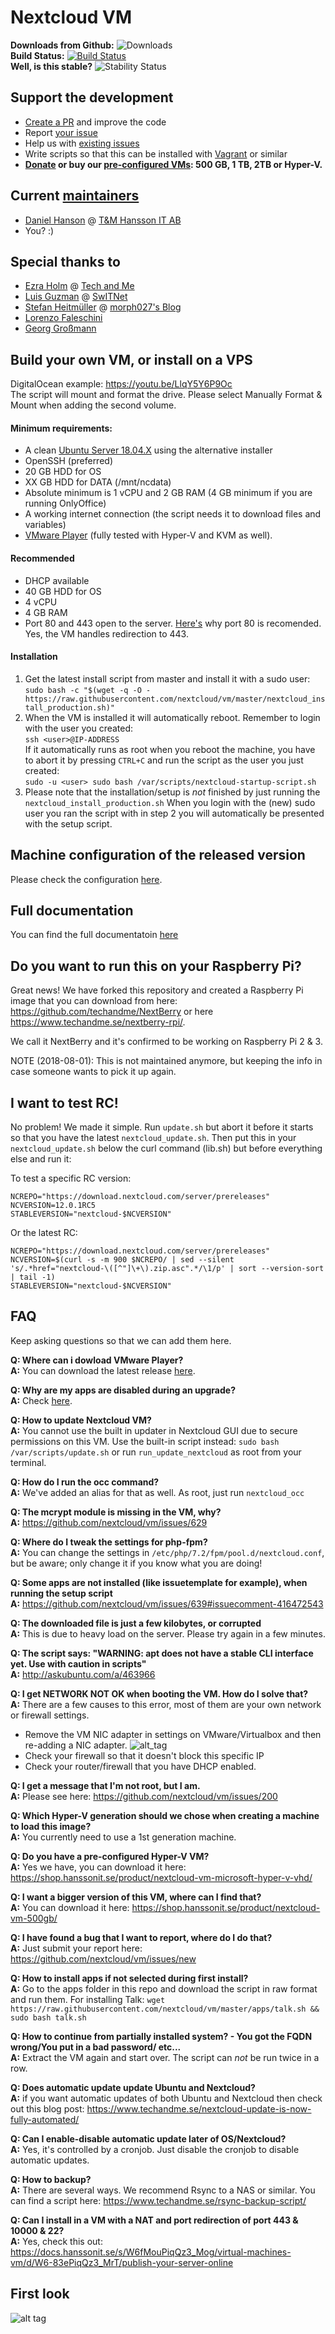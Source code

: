 # Nextcloud VM
**Downloads from Github:**
![Downloads](https://img.shields.io/github/downloads/nextcloud/vm/total.svg)
<br>
**Build Status:**
[![Build Status](https://travis-ci.org/nextcloud/vm.svg?branch=master)](https://travis-ci.org/nextcloud/vm)
<br>
**Well, is this stable?**
![Stability Status](https://img.shields.io/badge/stability-stable-brightgreen.svg)
## Support the development
* [Create a PR](https://help.github.com/articles/creating-a-pull-request/) and improve the code
* Report [your issue](https://github.com/nextcloud/vm/issues/new)
* Help us with [existing issues](https://github.com/nextcloud/vm/issues)
* Write scripts so that this can be installed with [Vagrant](https://www.vagrantup.com/docs/getting-started/) or similar
* **[Donate](https://shop.hanssonit.se/product-category/donate/) or buy our [pre-configured VMs](https://shop.hanssonit.se/product-category/virtual-machine/): 500 GB, 1 TB, 2TB or Hyper-V.**

## Current [maintainers](https://github.com/nextcloud/vm/graphs/contributors)
* [Daniel Hanson](https://github.com/enoch85) @ [T&M Hansson IT AB](https://www.hanssonit.se)
* You? :)

## Special thanks to
* [Ezra Holm](https://github.com/ezraholm50) @ [Tech and Me](https://www.techandme.se)
* [Luis Guzman](https://github.com/Ark74) @ [SwITNet](https://switnet.net)
* [Stefan Heitmüller](https://github.com/morph027) @ [morph027's Blog](https://morph027.gitlab.io/)
* [Lorenzo Faleschini](https://github.com/penzoiders)
* [Georg Großmann](https://github.com/ggeorgg)

## Build your own VM, or install on a VPS
DigitalOcean example: https://youtu.be/LlqY5Y6P9Oc<br>
The script will mount and format the drive. Please select Manually Format & Mount when adding the second volume.

#### Minimum requirements:
* A clean [Ubuntu Server 18.04.X](http://cdimage.ubuntu.com/releases/18.04/release/) using the alternative installer
* OpenSSH (preferred)
* 20 GB HDD for OS
* XX GB HDD for DATA (/mnt/ncdata)
* Absolute minimum is 1 vCPU and 2 GB RAM (4 GB minimum if you are running OnlyOffice)
* A working internet connection (the script needs it to download files and variables)
* [VMware Player](https://www.vmware.com/products/workstation-player/workstation-player-evaluation.html) (fully tested with Hyper-V and KVM as well).

#### Recommended
* DHCP available
* 40 GB HDD for OS
* 4 vCPU
* 4 GB RAM
* Port 80 and 443 open to the server. [Here's](https://letsencrypt.org/docs/allow-port-80/) why port 80 is recomended. Yes, the VM handles redirection to 443.

#### Installation
1. Get the latest install script from master and install it with a sudo user:<br>
`sudo bash -c "$(wget -q -O - https://raw.githubusercontent.com/nextcloud/vm/master/nextcloud_install_production.sh)"`
2. When the VM is installed it will automatically reboot. Remember to login with the user you created:<br>
`ssh <user>@IP-ADDRESS`<br>
If it automatically runs as root when you reboot the machine, you have to abort it by pressing `CTRL+C` and run the script as the user you just created:<br>
`sudo -u <user> sudo bash /var/scripts/nextcloud-startup-script.sh` <br>
3. Please note that the installation/setup is *not* finished by just running the `nextcloud_install_production.sh` When you login with the (new) sudo user you ran the script with in step 2 you will automatically be presented with the setup script.

## Machine configuration of the released version
Please check the configuration [here](https://docs.hanssonit.se/s/W6fMouPiqQz3_Mog/virtual-machines-vm/d/W7Du9uPiqQz3_Mr1/machine-setup-nextcloud-vm).

## Full documentation
You can find the full documentatoin [here](https://docs.hanssonit.se/s/W6fMouPiqQz3_Mog/virtual-machines-vm/d/W6fMquPiqQz3_Moi/nextcloud-vm)

## Do you want to run this on your Raspberry Pi?
Great news! We have forked this repository and created a Raspberry Pi image that you can download from here: 
https://github.com/techandme/NextBerry or here https://www.techandme.se/nextberry-rpi/.

We call it NextBerry and it's confirmed to be working on Raspberry Pi 2 & 3.

NOTE (2018-08-01): This is not maintained anymore, but keeping the info in case someone wants to pick it up again.

## I want to test RC!
No problem! We made it simple. Run `update.sh` but abort it before it starts so that you have the latest `nextcloud_update.sh`. Then put this in your `nextcloud_update.sh` below the curl command (lib.sh) but before everything else and run it:

To test a specific RC version:

```
NCREPO="https://download.nextcloud.com/server/prereleases"
NCVERSION=12.0.1RC5
STABLEVERSION="nextcloud-$NCVERSION"
```

Or the latest RC:
```
NCREPO="https://download.nextcloud.com/server/prereleases"
NCVERSION=$(curl -s -m 900 $NCREPO/ | sed --silent 's/.*href="nextcloud-\([^"]\+\).zip.asc".*/\1/p' | sort --version-sort | tail -1)
STABLEVERSION="nextcloud-$NCVERSION"
```

## FAQ

Keep asking questions so that we can add them here.

**Q: Where can i dowload VMware Player?**
<br />
**A:** You can download the latest release [here](https://my.vmware.com/web/vmware/free#desktop_end_user_computing/vmware_workstation_player/12_0).

**Q: Why are my apps are disabled during an upgrade?**
<br />
**A:** Check [here](https://github.com/nextcloud/server/issues/11102#issuecomment-427685621
).

**Q: How to update Nextcloud VM?**
<br />
**A:** You cannot use the built in updater in Nextcloud GUI due to secure permissions on this VM. Use the built-in script instead:
`sudo bash /var/scripts/update.sh` or run `run_update_nextcloud` as root from your terminal.

**Q: How do I run the occ command?**
<br />
**A:** We've added an alias for that as well. As root, just run `nextcloud_occ`

**Q: The mcrypt module is missing in the VM, why?**
<br />
**A:** https://github.com/nextcloud/vm/issues/629

**Q: Where do I tweak the settings for php-fpm?**
<br />
**A:** You can change the settings in `/etc/php/7.2/fpm/pool.d/nextcloud.conf`, but be aware; only change it if you know what you are doing!

**Q: Some apps are not installed (like issuetemplate for example), when running the setup script**
<br />
**A:** https://github.com/nextcloud/vm/issues/639#issuecomment-416472543

**Q: The downloaded file is just a few kilobytes, or corrupted**
<br />
**A:** This is due to heavy load on the server. Please try again in a few minutes.

**Q: The script says: "WARNING: apt does not have a stable CLI interface yet. Use with caution in scripts"**
<br />
**A:** http://askubuntu.com/a/463966

**Q: I get NETWORK NOT OK when booting the VM. How do I solve that?**
<br />
**A:** There are a few causes to this error, most of them are your own network or firewall settings.
<br />
- Remove the VM NIC adapter in settings on VMware/Virtualbox and then re-adding a NIC adapter.
![alt_tag](https://goo.gl/gWg9JN)
- Check your firewall so that it doesn't block this specific IP
- Check your router/firewall that you have DHCP enabled.

**Q: I get a message that I'm not root, but I am.**
<br />
**A:** Please see here: https://github.com/nextcloud/vm/issues/200

**Q: Which Hyper-V generation should we chose when creating a machine to load this image?**
<br />
**A:** You currently need to use a 1st generation machine.

**Q: Do you have a pre-configured Hyper-V VM?**
<br />
**A:** Yes we have, you can download it here: https://shop.hanssonit.se/product/nextcloud-vm-microsoft-hyper-v-vhd/

**Q: I want a bigger version of this VM, where can I find that?**
<br />
**A:** You can download it here: https://shop.hanssonit.se/product/nextcloud-vm-500gb/

**Q: I have found a bug that I want to report, where do I do that?**
<br />
**A:** Just submit your report here: https://github.com/nextcloud/vm/issues/new

**Q: How to install apps if not selected during first install?**
<br />
**A:** Go to the apps folder in this repo and download the script in raw format and run them. For installing Talk:
`wget https://raw.githubusercontent.com/nextcloud/vm/master/apps/talk.sh && sudo bash talk.sh`

**Q: How to continue from partially installed system? - You got the FQDN wrong/You put in a bad password/ etc...**
<br />
**A:** Extract the VM again and start over. The script can *not* be run twice in a row.

**Q: Does automatic update update Ubuntu and Nextcloud?**
<br />
**A:** if you want automatic updates of both Ubuntu and Nextcloud then check out this blog post: https://www.techandme.se/nextcloud-update-is-now-fully-automated/

**Q: Can I enable-disable automatic update later of OS/Nextcloud?**
<br />
**A:** Yes, it's controlled by a cronjob. Just disable the cronjob to disable automatic updates.

**Q: How to backup?**
<br />
**A:** There are several ways. We recommend Rsync to a NAS or similar. You can find a script here: https://www.techandme.se/rsync-backup-script/

**Q:  Can I install in a VM with a NAT and port redirection of port 443 & 10000 & 22?**
<br />
**A:** Yes, check this out: https://docs.hanssonit.se/s/W6fMouPiqQz3_Mog/virtual-machines-vm/d/W6-83ePiqQz3_MrT/publish-your-server-online

## First look
![alt tag](https://github.com/nextcloud/nextcloud.com/blob/master/assets/img/features/VMwelcome.png)
